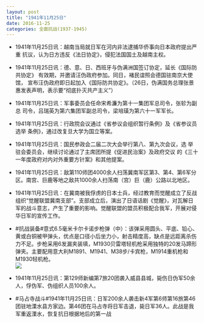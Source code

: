 ```yaml
---
layout: post
title: "1941年11月25日"
date: 2016-11-25
categories: 全面抗战(1937-1945)
---
```


<meta name="referrer" content="no-referrer" />

- 1941年11月25日讯：越南当局就日军在河内非法逮捕华侨事向日本政府提出严重 抗议，认为日方违反《法日协定》，侵犯法国国土及越南主权。 

- 1941年11月25日讯：德、意、日、西班牙与伪满洲国签订协定，延长《国际防共协定》 有效期，并邀请汪伪政府参加。同日，褚民谊照会德国驻南京大使馆， 宣布汪伪政府即日起加入《国际防共协定》。（26日，伪满国务总理张景 惠发表声明，表示要“彻底扑灭共产主义”） 

- 1941年11月25日讯：军事委员会任命宋希濂为第十一集团军总司令，张轸为副总 司令，吕瑞英为第六集团军副总司令，梁培璜为第六十一军军长。 

- 1941年11月25日讯：行政院会议通过《省参议会组织暂行条例》及《省参议员选举 条例》，通过改复旦大学为国立等案。 

- 1941年11月25日讯：国民参政会二届二次大会举行第八、第九次会议，选 举驻会委员会，继续讨论通过了主席团所提《促进民治案》及政府交议 的《三十一年度政府对内对外重要方针案》和其他提案。 

- 1941年11月25日讯：敌第110师团4000余人扫荡冀南军区第3、第4、第6军分区。南宫、巨鹿等地之敌共1000余人扫荡南（宫）巨（鹿）公路以北地区。 

- 1941年11月25日讯：在冀南被我俘虏的日本士兵，经过教育而觉醒成立了反战组织“觉醒联盟冀南支部”。支部成立后，演出了日语话剧《觉醒》，对瓦解日军的战斗意志，产生了重要的影响。觉醒联盟的盟员积极配合我军，开展对侵华日军的宣传工作。 

- #抗战装备#意式6.5毫米卡尔卡诺步枪弹（中）：该弹采用圆头、平底、铅心、黄或白铜被甲弹头，优点是口径小后坐力小，射击精度高，缺点是远距离杀伤力不足。步枪采用6发漏夹装填，M1930贝雷塔轻机枪采用独特的20发马蹄形弹夹。主要配用意大利M1891、M1941、M38步/卡宾枪，M1914重机枪和M1930轻机枪。 <br/><img src="https://ww2.sinaimg.cn/large/aca367d8jw1fa44gpahbij208z0tr0ww.jpg" />

- 1941年11月25日讯：第129师新编第7旅20团袭入威县县城，毙伤日伪军50余人，俘伪军、伪组织人员100余人。 

- #马占寺战斗#1941年11月25日讯：日军200余人袭击新4军第6师第16旅第46团驻地溧水县方家边。第46团在马占寺将日军击退，毙日军36人。此战是我军重返溧水，恢复抗日根据地后的第一战 

